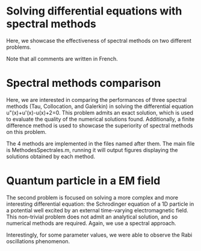 # Solving differential equations with spectral methods

Here, we showcase the effectiveness of spectral methods on two different problems. 

Note that all comments are written in French.


# Spectral methods comparison
Here, we are interested in comparing the performances of three spectral methods (Tau, Collocation, and Galerkin) in solving the differential equation u"(x)+u'(x)-u(x)+2=0. This problem admits an exact solution, which is used to evaluate the quality of the numerical solutions found. Additionally, a finite difference method is used to showcase the superiority of spectral methods on this problem.

The 4 methods are implemented in the files named after them. The main file is MethodesSpectrales.m, running it will output figures displaying the solutions obtained by each method.


# Quantum particle in a EM field
The second problem is focused on solving a more complex and more interesting differential equation: the Schrodinger equation of a 1D particle in a potential well excited by an external time-varying electromagnetic field. This non-trivial problem does not admit an analytical solution, and so numerical methods are required. Again, we use a spectral approach.

Interestingly, for some parameter values, we were able to observe the Rabi oscillations phenomenon.

